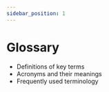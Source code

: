 ```yaml
---
sidebar_position: 1
---
```


# Glossary

- Definitions of key terms
- Acronyms and their meanings
- Frequently used terminology
